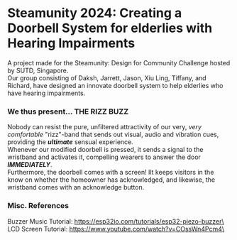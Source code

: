 # Steamunity 2024: Creating a Doorbell System for elderlies with Hearing Impairments
A project made for the Steamunity: Design for Community Challenge hosted by SUTD, Singapore. \
Our group consisting of Daksh, Jarrett, Jason, Xiu Ling, Tiffany, and Richard, have designed an innovate doorbell system to help elderlies who have hearing impairments.

### We thus present... THE RIZZ BUZZ 
Nobody can resist the pure, unfiltered attractivity of our very, _very comfortable_ "rizz"-band that sends out visual, audio and vibration cues, providing the ***ultimate*** sensual experience.\
Whenever our modified doorbell is pressed, it sends a signal to the wristband and activates it, compelling wearers to answer the door ***IMMEDIATELY***.\
Furthermore, the doorbell comes with a screen! lIt keeps visitors in the know on whether the homeowner has acknowledged, and likewise, the wristband comes with an acknowledge button.

### Misc. References
Buzzer Music Tutorial: https://esp32io.com/tutorials/esp32-piezo-buzzer\
LCD Screen Tutorial: https://www.youtube.com/watch?v=COssWn4Pcm4\
